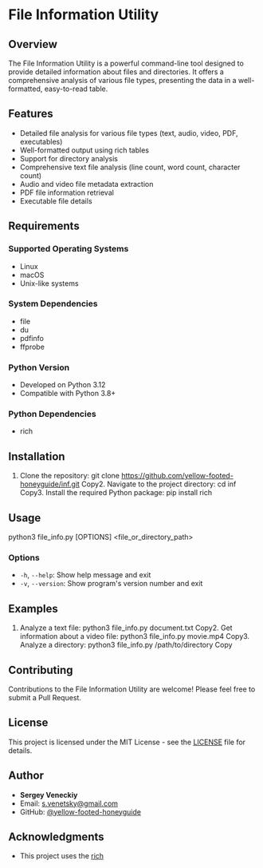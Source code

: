 # File Information Utility

## Overview
The File Information Utility is a powerful command-line tool designed to provide detailed information about files and directories. It offers a comprehensive analysis of various file types, presenting the data in a well-formatted, easy-to-read table.

## Features
- Detailed file analysis for various file types (text, audio, video, PDF, executables)
- Well-formatted output using rich tables
- Support for directory analysis
- Comprehensive text file analysis (line count, word count, character count)
- Audio and video file metadata extraction
- PDF file information retrieval
- Executable file details

## Requirements
### Supported Operating Systems
- Linux
- macOS
- Unix-like systems

### System Dependencies
- file
- du
- pdfinfo
- ffprobe

### Python Version
- Developed on Python 3.12
- Compatible with Python 3.8+

### Python Dependencies
- rich

## Installation
1. Clone the repository:
git clone https://github.com/yellow-footed-honeyguide/inf.git
Copy2. Navigate to the project directory:
cd inf
Copy3. Install the required Python package:
pip install rich

## Usage
python3 file_info.py [OPTIONS] <file_or_directory_path>

### Options
- `-h`, `--help`: Show help message and exit
- `-v`, `--version`: Show program's version number and exit

## Examples
1. Analyze a text file:
python3 file_info.py document.txt
Copy2. Get information about a video file:
python3 file_info.py movie.mp4
Copy3. Analyze a directory:
python3 file_info.py /path/to/directory
Copy
## Contributing
Contributions to the File Information Utility are welcome! Please feel free to submit a Pull Request.

## License
This project is licensed under the MIT License - see the [LICENSE](LICENSE) file for details.

## Author
- **Sergey Veneckiy**
- Email: s.venetsky@gmail.com
- GitHub: [@yellow-footed-honeyguide](https://github.com/yellow-footed-honeyguide)

## Acknowledgments
- This project uses the [rich](https://github.com/willmcgugan/rich) 
